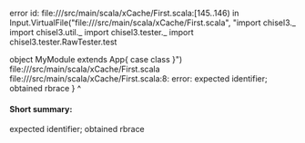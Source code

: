 error id: file://<WORKSPACE>/src/main/scala/xCache/First.scala:[145..146) in Input.VirtualFile("file://<WORKSPACE>/src/main/scala/xCache/First.scala", "import chisel3._
import chisel3.util._
import chisel3.tester._
import chisel3.tester.RawTester.test

object MyModule extends App{
    case class
}")
file://<WORKSPACE>/src/main/scala/xCache/First.scala
file://<WORKSPACE>/src/main/scala/xCache/First.scala:8: error: expected identifier; obtained rbrace
}
^
#### Short summary: 

expected identifier; obtained rbrace